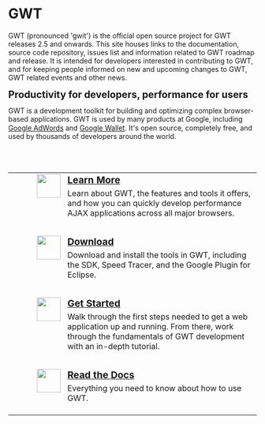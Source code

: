 
GWT
===
GWT (pronounced 'gwit') is the official open source project for GWT releases 2.5 and onwards. This site houses links to the documentation, source code repository, issues list and information related to GWT roadmap and release. It is intended for developers interested in contributing to GWT, and for keeping people informed on new and upcoming changes to GWT, GWT related events and other news.


  <div style="font-size: 140%; font-weight: bold">Productivity for developers, performance for users</div>
  <div style="padding-top: 12px; line-height: 125%;">
    GWT is a development toolkit for building and
    optimizing complex browser-based applications.
    GWT is used by many products at Google, including <a href="http://google.com/adwords">Google AdWords</a> and <a href="http://wallet.google.com">Google Wallet</a>.
    It's open source, completely free, and used by thousands of developers
    around the world.
  </div>

<br /><br />
<table class="columns" style="clear: left;">
  <tbody>
    <tr>
      <td>
        <a href="overview.html">
          <img src="images/gwt-sm.png" style="float: left; margin-left: 50px; border: 0;" height="48" width="48" />
        </a>
        <div style="margin-left: 112px; margin-bottom: 10px;">
          <div style="font-size: 120%; font-weight: bold;"><a href="overview.html">Learn More</a></div>
          <div style="padding-top: 5px; line-height: 125%;">
            Learn about GWT, the features and tools it offers, and how you can quickly develop performance AJAX applications across all major browsers.<br /><br />
          </div>
        </div>
      </td>
    </tr>
    <tr>
      <td>
        <a href="download.html">
          <img src="images/arrow-48.png" style="float: left; margin-left: 50px; border: 0;" height="48" width="48" />
        </a>
        <div style="margin-left: 112px; margin-bottom: 10px;">
          <div style="font-size: 120%; font-weight: bold;"><a
              href="download.html">Download</a></div>
          <div style="padding-top: 5px; line-height: 125%;">
            Download and install the tools in GWT, including the
            SDK, Speed Tracer, and the Google Plugin for Eclipse.<br /><br />
          </div>
        </div>
      </td>
    </tr>
    <tr>
      <td>
        <a href="gettingstarted.html">
          <img src="images/learnmore.gif" style="float: left; margin-left: 50px; border: 0;" height="48" width="48" />
        </a>
        <div style="margin-left: 112px; margin-bottom: 10px;">
          <div style="font-size: 120%; font-weight: bold;"><a href="gettingstarted.html">Get Started</a></div>
          <div style="padding-top: 5px; line-height: 125%;">
            Walk through the first steps needed to get a web application up and running. From there, work through the fundamentals of GWT development with an in-depth tutorial.<br /><br />
          </div>
        </div>
      </td>
    </tr>
    <tr>
      <td>
        <a href="doc/latest/DevGuide.html">
          <img src="images/docs.gif" style="float: left; margin-left: 50px;
          border: 0;" height="48" width="48" />
        </a>
        <div style="margin-left: 112px;">
          <div style="font-size: 120%; font-weight: bold;"><a href="doc/latest/DevGuide.html">Read the Docs</a></div>
          <div style="padding-top: 5px; line-height: 125%;">
            Everything you need to know about how to use GWT.<br /><br />
          </div>
        </div>
      </td>
    </tr>
  </tbody>
</table>

